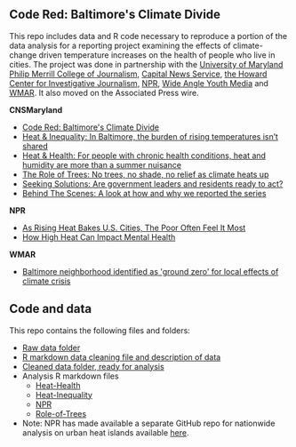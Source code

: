 ## Code Red: Baltimore's Climate Divide

This repo includes data and R code necessary to reproduce a portion of the data analysis for a reporting project examining the effects of climate-change driven temperature increases on the health of people who live in cities.  The project was done in partnership with the [University of Maryland Philip Merrill College of Journalism](
), [Capital News Service](https://cnsmaryland.org/), [the Howard Center for Investigative Journalism](https://merrill.umd.edu/about-merrill/signature-programs/the-howard-center-for-investigative-journalism/), [NPR](https://www.npr.org/), [Wide Angle Youth Media](https://www.wideanglemedia.org/) and [WMAR](https://www.wmar2news.com/). It also moved on the Associated Press wire. 

**CNSMaryland**

* [Code Red: Baltimore's Climate Divide](https://cnsmaryland.org/interactives/summer-2019/code-red/introduction.html)
* [Heat & Inequality: In Baltimore, the burden of rising temperatures isn’t shared](https://cnsmaryland.org/interactives/summer-2019/code-red/neighborhood-heat-inequality.html) 
* [Heat & Health: For people with chronic health conditions, heat and humidity are more than a summer nuisance](https://cnsmaryland.org/interactives/summer-2019/code-red/heat-health.html)
* [The Role of Trees: No trees, no shade, no relief as climate heats up](https://cnsmaryland.org/interactives/summer-2019/code-red/role-of-trees.html)
* [Seeking Solutions: Are government leaders and residents ready to act?](https://cnsmaryland.org/interactives/summer-2019/code-red/city-climate-future.html)
* [Behind The Scenes: A look at how and why we reported the series](https://cnsmaryland.org/interactives/summer-2019/code-red/behind-scenes.html)

**NPR**

* [As Rising Heat Bakes U.S. Cities, The Poor Often Feel It Most](https://www.npr.org/2019/09/03/754044732/as-rising-heat-bakes-u-s-cities-the-poor-often-feel-it-most)
* [How High Heat Can Impact Mental Health](https://www.npr.org/templates/story/story.php?storyId=757034136&live=1)

**WMAR**

* [Baltimore neighborhood identified as 'ground zero' for local effects of climate crisis](https://www.wmar2news.com/news/region/baltimore-city/baltimore-neighborhood-identified-as-ground-zero-for-local-effects-of-climate-crisis)

## Code and data

This repo contains the following files and folders: 

* [Raw data folder](data/input-data/)
* [R markdown data cleaning file and description of data](documentation/Data-Cleaning/Data-Cleaning.RMD)
* [Cleaned data folder, ready for analysis](data/output-data/)
* Analysis R markdown files
  * [Heat-Health](documentation/Heat-Health/Heat-Health-Analysis.Rmd)
  * [Heat-Inequality](documentation/Heat-Inequality/Heat-Inequality-Analysis.Rmd)
  * [NPR](documentation/NPR/NPR-Analysis.Rmd)
  * [Role-of-Trees](documentation/Role-of-Trees/Role-of-Trees-Analysis.Rmd)
* Note: NPR has made available a separate GitHub repo for nationwide analysis on urban heat islands available [here](https://github.com/nprapps/heat-income). 